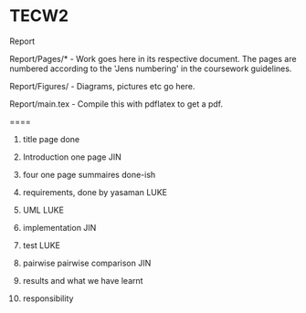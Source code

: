 TECW2
=====
Report

Report/Pages/* - Work goes here in its respective document. The pages are numbered according to the 'Jens numbering' in the coursework guidelines.

Report/Figures/ - Diagrams, pictures etc go here.

Report/main.tex - Compile this with pdflatex to get a pdf.

====

1. title page done
2. Introduction one page JIN
3. four one page summaires done-ish
4. requirements, done by yasaman LUKE
5. UML LUKE
6. implementation JIN
7. test LUKE
8. pairwise pairwise comparison JIN

9. results and what we have learnt
10. responsibility